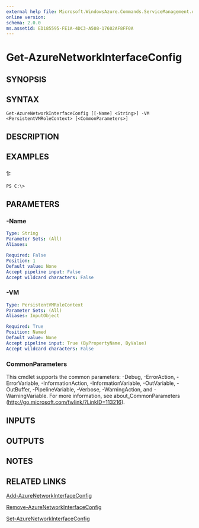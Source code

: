 ```yaml
---
external help file: Microsoft.WindowsAzure.Commands.ServiceManagement.dll-Help.xml
online version: 
schema: 2.0.0
ms.assetid: ED185595-FE1A-4DC3-A508-17602AF8FF0A
---
```


# Get-AzureNetworkInterfaceConfig

## SYNOPSIS

## SYNTAX

```
Get-AzureNetworkInterfaceConfig [[-Name] <String>] -VM <PersistentVMRoleContext> [<CommonParameters>]
```

## DESCRIPTION

## EXAMPLES

### 1:
```
PS C:\>
```

## PARAMETERS

### -Name
```yaml
Type: String
Parameter Sets: (All)
Aliases: 

Required: False
Position: 1
Default value: None
Accept pipeline input: False
Accept wildcard characters: False
```

### -VM
```yaml
Type: PersistentVMRoleContext
Parameter Sets: (All)
Aliases: InputObject

Required: True
Position: Named
Default value: None
Accept pipeline input: True (ByPropertyName, ByValue)
Accept wildcard characters: False
```

### CommonParameters
This cmdlet supports the common parameters: -Debug, -ErrorAction, -ErrorVariable, -InformationAction, -InformationVariable, -OutVariable, -OutBuffer, -PipelineVariable, -Verbose, -WarningAction, and -WarningVariable. For more information, see about_CommonParameters (http://go.microsoft.com/fwlink/?LinkID=113216).

## INPUTS

## OUTPUTS

## NOTES

## RELATED LINKS

[Add-AzureNetworkInterfaceConfig](./Add-AzureNetworkInterfaceConfig.md)

[Remove-AzureNetworkInterfaceConfig](./Remove-AzureNetworkInterfaceConfig.md)

[Set-AzureNetworkInterfaceConfig](./Set-AzureNetworkInterfaceConfig.md)


